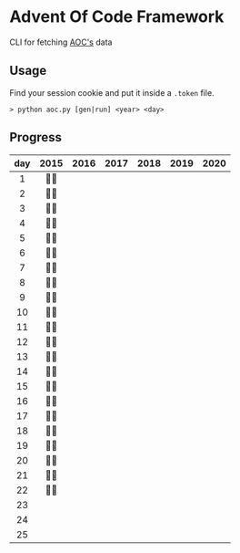 # Advent Of Code Framework

CLI for fetching [AOC's](https://adventofcode.com/about) data

## Usage

Find your session cookie and put it inside a `.token` file.

```
> python aoc.py [gen|run] <year> <day>
```

## Progress

| day | 2015 | 2016 | 2017 | 2018 | 2019 | 2020 |
| :-: | :--: | :--: | :--: | :--: | :--: | :--: |
|  1  | 🌟🌟 |      |      |      |      |      |
|  2  | 🌟🌟 |      |      |      |      |      |
|  3  | 🌟🌟 |      |      |      |      |      |
|  4  | 🌟🌟 |      |      |      |      |      |
|  5  | 🌟🌟 |      |      |      |      |      |
|  6  | 🌟🌟 |      |      |      |      |      |
|  7  | 🌟🌟 |      |      |      |      |      |
|  8  | 🌟🌟 |      |      |      |      |      |
|  9  | 🌟🌟 |      |      |      |      |      |
| 10  | 🌟🌟 |      |      |      |      |      |
| 11  | 🌟🌟 |      |      |      |      |      |
| 12  | 🌟🌟 |      |      |      |      |      |
| 13  | 🌟🌟 |      |      |      |      |      |
| 14  | 🌟🌟 |      |      |      |      |      |
| 15  | 🌟🌟 |      |      |      |      |      |
| 16  | 🌟🌟 |      |      |      |      |      |
| 17  | 🌟🌟 |      |      |      |      |      |
| 18  | 🌟🌟 |      |      |      |      |      |
| 19  | 🌟🌟 |      |      |      |      |      |
| 20  | 🌟🌟 |      |      |      |      |      |
| 21  | 🌟🌟 |      |      |      |      |      |
| 22  | 🌟🌟 |      |      |      |      |      |
| 23  |      |      |      |      |      |      |
| 24  |      |      |      |      |      |      |
| 25  |      |      |      |      |      |      |
